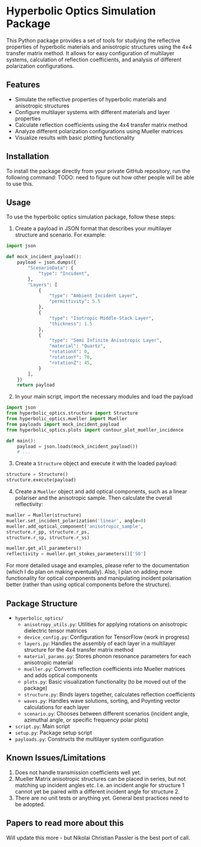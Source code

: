 # Hyperbolic Optics Simulation Package

This Python package provides a set of tools for studying the reflective properties of hyperbolic materials and anisotropic structures using the 4x4 transfer matrix method. It allows for easy configuration of multilayer systems, calculation of reflection coefficients, and analysis of different polarization configurations.

## Features

- Simulate the reflective properties of hyperbolic materials and anisotropic structures
- Configure multilayer systems with different materials and layer properties
- Calculate reflection coefficients using the 4x4 transfer matrix method
- Analyze different polarization configurations using Mueller matrices
- Visualize results with basic plotting functionality

## Installation

To install the package directly from your private GitHub repository, run the following command:
TODO: need to figure out how other people will be able to use this.

## Usage

To use the hyperbolic optics simulation package, follow these steps:

1. Create a payload in JSON format that describes your multilayer structure and scenario. For example:
```python
import json

def mock_incident_payload():
    payload = json.dumps({
        "ScenarioData": {
            "type": "Incident",
        },
        "Layers": [
            {
                "type": "Ambient Incident Layer",
                "permittivity": 5.5
            },
            {
                "type": "Isotropic Middle-Stack Layer",
                "thickness": 1.5
            },
            {
                "type": "Semi Infinite Anisotropic Layer",
                "material": "Quartz",
                "rotationX": 0,
                "rotationY": 70,
                "rotationZ": 45,
            }
        ],
    })
    return payload
```

2. In your main script, import the necessary modules and load the payload

```python
import json
from hyperbolic_optics.structure import Structure
from hyperbolic_optics.mueller import Mueller
from payloads import mock_incident_payload
from hyperbolic_optics.plots import contour_plot_mueller_incidence

def main():
    payload = json.loads(mock_incident_payload())
    # ...
```

3. Create a `Structure` object and execute it with the loaded payload:

```python
structure = Structure()
structure.execute(payload)
```

4. Create a `Mueller` object and add optical components, such as a linear polariser and the anisotropic sample. Then calculate the overall reflectivity:

```python
mueller = Mueller(structure)
mueller.set_incident_polarization('linear', angle=0)
mueller.add_optical_component('anisotropic_sample',
structure.r_pp, structure.r_ps,
structure.r_sp, structure.r_ss)

mueller.get_all_parameters()
reflectivity = mueller.get_stokes_parameters()['S0']
```

For more detailed usage and examples, please refer to the documentation (which I do plan on making eventually).
Also, I plan on adding more functionality for optical components and manipulating incident polarisation better (rather than using optical components before the structure).


## Package Structure

- `hyperbolic_optics/`
  - `anisotropy_utils.py`: Utilities for applying rotations on anisotropic dielectric tensor matrices
  - `device_config.py`: Configuration for TensorFlow (work in progress)
  - `layers.py`: Handles the assembly of each layer in a multilayer structure for the 4x4 transfer matrix method
  - `material_params.py`: Stores phonon resonance parameters for each anisotropic material
  - `mueller.py`: Converts reflection coefficients into Mueller matrices and adds optical components
  - `plots.py`: Basic visualization functionality (to be moved out of the package)
  - `structure.py`: Binds layers together, calculates reflection coefficients
  - `waves.py`: Handles wave solutions, sorting, and Poynting vector calculations for each layer
  - `scenario.py`: Chooses between different scenarios (incident angle, azimuthal angle, or specific frequency polar plots)
- `script.py`: Main script
- `setup.py`: Package setup script
- `payloads.py`: Constructs the multilayer system configuration


## Known Issues/Limitations
1. Does not handle transmission coefficients well yet.
2. Mueller Matrix anisotropic structures can be placed in series, but not matching up incident angles etc. I.e. an incident angle for structure 1 cannot yet be paired with a different incident angle for structure 2.
3. There are no unit tests or anything yet. General best practices need to be adopted.

## Papers to read more about this
Will update this more - but Nikolai Christian Passler is the best port of call.

